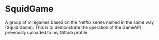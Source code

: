# SquidGame
A group of minigames based on the Netflix series named in the same way (Squid Game). This is to demonstrate the operation of the GameAPI previously uploaded to my Github profile
